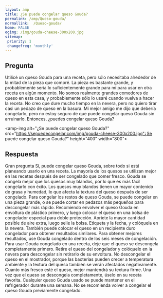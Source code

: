 ```yaml
---
layout: amp
title: ¿Se puede congelar queso Gouda?  
permalink: /amp/Queso-gouda/
normallink:  /Queso-gouda/
home: FALSE
ogimg: /img/gouda-cheese-300x200.jpg
sitemap:
 priority: 1
 changefreq: 'monthly'
---
```




## Pregunta

Utilicé un queso Gouda para una receta, pero sólo necesitaba alrededor de la mitad de la pieza que compré. La pieza es bastante grande, y probablemente sería lo suficientemente grande para mí para usar en otra receta en algún momento. No somos realmente grandes comedores de queso en esta casa, y probablemente sólo lo usaré cuando vuelva a hacer la receta. No creo que dure mucho tiempo en la nevera, pero no quiero tirar casi un pedazo de queso en la basura. Mi mejor amigo me dijo que debería congelarlo, pero no estoy seguro de que puede congelar queso Gouda sin arruinarlo. Entonces, ¿puedes congelar queso Gouda?


<amp-img alt="¿Se puede congelar queso Gouda?" src="https://sepuedecongelar.com/img/gouda-cheese-300x200.jpg"¿Se puede congelar queso Gouda?" height="400" width="800"></amp-img>


## Respuesta

Gran pregunta Sí, puede congelar queso Gouda, sobre todo si está planeando usarlo en una receta. La mayoría de los quesos se utilizan mejor en las recetas después de ser congelado que comer fresco. Gouda se congela mejor que los quesos muy blandos, por lo que es más fácil congelarlo con éxito. Los quesos muy blandos tienen un mayor contenido de grasa y humedad, lo que afecta la textura del queso después de ser congelado.
Para congelar los restos de queso Gouda, se puede congelar en una pieza grande, o se puede cortar en pedazos más pequeños para descongelar más rápido. Recomiendo envolver el queso Gouda en envoltura de plástico primero, y luego colocar el queso en una bolsa de congelador especial para doble protección. Apriete la mayor cantidad posible de aire extra, luego selle la bolsa. Etiqueta y la fecha, y colóquela en la nevera. También puede colocar el queso en un recipiente duro congelador para obtener resultados similares.
Para obtener mejores resultados, use Gouda congelado dentro de los seis meses de congelación. Para usar Gouda congelado en una receta, deje que el queso se descongela completamente primero. Retire el queso del congelador y colóquelo en la nevera para descongelar sin retirarlo de su envoltura. No descongelar el queso en el mostrador, porque las bacterias pueden crecer a temperatura ambiente y la textura del queso también se verán afectados negativamente. Cuanto más fresco esté el queso, mejor mantendrá su textura firme. Una vez que el queso se descongela completamente, úselo en su receta favorita. Cualquier queso Gouda usado se puede mantener en el refrigerador durante una semana. No se recomienda volver a congelar el queso Gouda previamente congelado.
